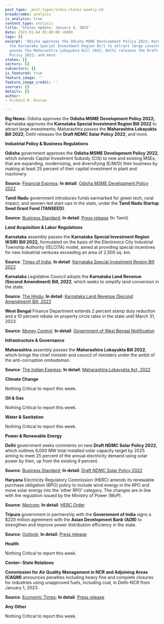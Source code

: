 ```yaml
---
post_type: _post-types/india-states-weekly.md
breadcrumbs: analysis
is_analysis: true
content_type: analysis
title: 'States Update: January 4, 2023'
date: 2023-01-04 05:00:00 +0000
tags: []
excerpt: 'Odisha approves the Odisha MSME Development Policy 2022; Karnataka approves
  the Karnataka Special Investment Region Bill to attract large investments; Maharashtra
  passes the Maharashtra Lokayukta Bill 2022; Delhi releases the Draft NDMC Solar
  Policy 2022; and more. '
states: []
sectors: []
subsectors: []
is_featured: true
feature_image: ''
feature_image_credit: ''
sources: []
details: []
author:
- Richard M. Rossow

---
```

**Big News:** Odisha approves the **Odisha MSME Development Policy 2022;** Karnataka approves the **Karnataka Special Investment Region Bill** **2022** to attract large investments; Maharashtra passes the **Maharashtra** **Lokayukta Bill 2022**; Delhi releases the **Draft NDMC Solar Policy 2022**; and more.

**Industrial Policy & Business Regulations**

**Odisha** government approves the **Odisha MSME Development Policy 2022**, which extends Capital Investment Subsidy (CIS) to new and existing MSEs, that are expanding, modernizing, and diversifying (E/M/D) their business by making at least 25 percent of their capital investment in plant and machinery.

**Source**: [Financial Express](https://www.financialexpress.com/industry/sme/msme-eodb-odisha-govt-announces-a-new-msme-development-policy-2022-prioritises-mses-in-industrial-backward-areas/2929805/); **In detail**: [Odisha MSME Development Policy 2022](https://msme.odisha.gov.in/sites/default/files/2022-12/9678_compressed.pdf)

**Tamil Nadu** government introduces funds earmarked for green tech, rural impact, and women-led start-ups in the state, under the **Tamil Nadu Startup Seed Grant Fund (TANSEED)**.

**Source**: [Business Standard](https://www.business-standard.com/article/economy-policy/tamil-nadu-starts-packages-for-green-tech-rural-impact-women-led-startups-122123000782_1.html); **In detail**: [Press release](https://cms.tn.gov.in/sites/default/files/press_release/pr301222_2392.pdf) (In Tamil)

**Land Acquisition & Labor Regulations**

**Karnataka** assembly passes the **Karnataka** **Special Investment Region (KSIR) Bill 2022,** formulated on the basis of the Electronics City Industrial Township Authority ((ELCITA) model, aimed at providing special incentives for new industrial ventures exceeding an area of 2,500 sq. km.

**Source**: [Times of India](https://timesofindia.indiatimes.com/city/bengaluru/assembly-passes-special-investment-region-bill/articleshow/96557797.cms); **In detail**: [Karnataka Special Investment Region Bill 2022](https://www.kla.kar.nic.in/assembly/bills/bill15140_32.pdf)

**Karnataka** Legislative Council adopts the **Karnataka Land Revenue (Second Amendment) Bill, 2022**, which seeks to simplify land conversion in the state.

**Source**: [The Hindu](https://www.thehindu.com/news/national/karnataka/council-adopts-two-bills-on-land-conversion-and-taluks/article66307413.ece); **In detail**: [Karnataka Land Revenue (Second Amendment) Bill, 2022](https://www.kla.kar.nic.in/assembly/bills/bill15140_30.pdf)

**West Bengal** Finance Department extends 2 percent stamp duty reduction and a 10 percent rebate on property circle rates in the state until March 31, 2023.

**Source**: [Money Control](https://www.moneycontrol.com/news/business/west-bengal-govt-extends-2-stamp-duty-reduction-10-circle-rate-rebate-until-march-2023-9782531.html); **In detail**: [Government of West Bengal Notification](https://wbregistration.gov.in/Help/SD_Cir_DoRSR_Order.pdf)

**Infrastructure & Governance**

**Maharashtra** assembly passes the **Maharashtra** **Lokayukta Bill 2022**, which brings the chief minister and council of ministers under the ambit of the anti-corruption ombudsman.

**Source**: [The Indian Express](https://indianexpress.com/article/cities/nagpur/maharashtra-assembly-passes-bill-to-bring-cm-under-lokayukta-ambit-8349650/); **In detail**: [Maharashtra Lokayukta Act, 2022](https://acrobat.adobe.com/id/urn:aaid:sc:VA6C2:412bc965-a3a2-4b1d-99bd-9f0db5bbf3d1)

**Climate Change**

Nothing Critical to report this week.

**Oil & Gas**

Nothing Critical to report this week.

**Water & Sanitation**

Nothing Critical to report this week.

**Power & Renewable Energy**

**Delhi** government seeks comments on new **Draft NDMC Solar Policy 2022**, which outlines 6,000 MW total installed solar capacity target by 2025 aiming to meet 25 percent of the annual electricity demand using solar power by then, up from the existing 9 percent.

**Source**: [Business Standard](https://www.business-standard.com/article/economy-policy/delhi-govt-okays-new-draft-solar-policy-aims-for-25-solar-power-share-122122901407_1.html); **In detail**: [Draft NDMC Solar Policy 2022](https://acrobat.adobe.com/id/urn:aaid:sc:VA6C2:85f26eed-ec02-41bd-8be0-dcbd7b9de96f)

**Haryana** Electricity Regulatory Commission (HERC) amends its renewable purchase obligation (RPO) policy to include wind energy in the RPO and move solar energy into the ‘other RPO’ category. The changes are in line with the regulation issued by the Ministry of Power (MoP).

**Source**: [Mercom](https://mercomindia.com/haryana-notifies-wind-hydro-energy-storage-obligation-until-fy30/); **In detail**: [HERC Order](https://herc.gov.in/WriteReadData/Orders/O20221226.pdf)

**Tripura** government in partnership with the **Government of India** signs a $220 million agreement with the **Asian Development Bank (ADB)** to strengthen and improve power distribution efficiency in the state.

**Source**: [Outlook](https://www.outlookindia.com/business/tripura-signs-rs-2-275-crore-agreement-with-adb-to-improve-power-distribution-network-news-249926); **In detail**: [Press release](https://pib.gov.in/PressReleseDetailm.aspx?PRID=1888423)

**Health**

Nothing Critical to report this week.

**Center– State Relations**

**Commission for Air Quality Management in NCR and Adjoining Areas** **(CAQM)** announces penalties including heavy fine and complete closures for industries using unapproved fuels, including coal, in Delhi-NCR from January 1, 2023.

**Source**: [Economic Times](https://energy.economictimes.indiatimes.com/news/coal/delhi-ncr-industries-using-unapproved-fuels-including-coal-to-be-shut-down-from-jan-1/96583217); **In detail**: [Press release](http://caqm.nic.in/WriteReadData/LINKS/285614c1-f57f-4a38-9cc0-b9a620ef7701.pdf)

**Any Other**

Nothing Critical to report this week.